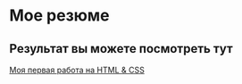 # Мое резюме

## Результат вы можете посмотреть тут

[Моя первая работа на HTML & CSS](http://127.0.0.1:5500/index.html)
